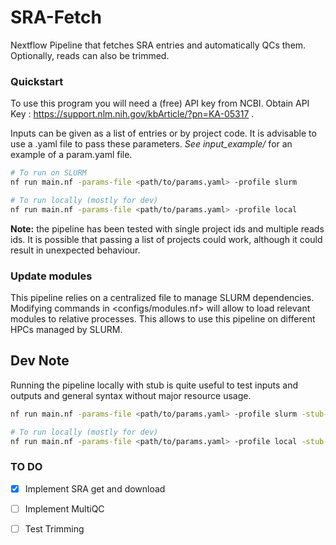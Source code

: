 # SRA-Fetch
Nextflow Pipeline that fetches SRA entries and automatically QCs them. Optionally, reads can also be trimmed.


### Quickstart

To use this program you will need a (free) API key from NCBI. Obtain API Key : https://support.nlm.nih.gov/kbArticle/?pn=KA-05317 .

Inputs can be given as a list of entries or by project code. It is advisable to use a .yaml file to pass these parameters.
*See input_example/* for an example of a param.yaml file.

```bash
# To run on SLURM
nf run main.nf -params-file <path/to/params.yaml> -profile slurm

# To run locally (mostly for dev)
nf run main.nf -params-file <path/to/params.yaml> -profile local

```

**Note:** the pipeline has been tested with single project ids and multiple reads ids. It is possible that passing a list of projects could work, although it could result in unexpected behaviour.

### Update modules

This pipeline relies on a centralized file to manage SLURM dependencies. Modifying  commands in <configs/modules.nf> will allow to load relevant modules to relative processes. 
This allows to use this pipeline on different HPCs managed by SLURM. 


## Dev Note

Running the pipeline locally with stub is quite useful to test inputs and outputs and general syntax without major resource usage. 

```bash
nf run main.nf -params-file <path/to/params.yaml> -profile slurm -stub-run

# To run locally (mostly for dev)
nf run main.nf -params-file <path/to/params.yaml> -profile local -stub-run

```
### **TO DO**
- [X] Implement SRA get and download 
- [ ] Implement MultiQC
- [ ] Test Trimming

